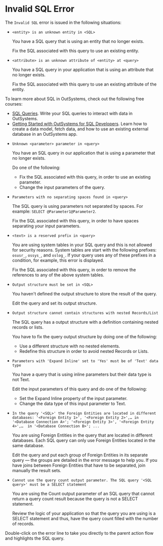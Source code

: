 # Invalid SQL Error

The `Invalid SQL` error is issued in the following situations:

* `<entity> is an unknown entity in <SQL>`

    You have a SQL query that is using an entity that no longer exists.

    Fix the SQL associated with this query to use an existing entity.

* `<attribute> is an unknown attribute of <entity> at <query>`

    You have a SQL query in your application that is using an attribute that no longer exists.

    Fix the SQL associated with this query to use an existing attribute of the entity.

<div class="info" markdown="1">

To learn more about SQL in OutSystems, check out the following free courses:

* [SQL Queries](https://www.outsystems.com/training/courses/146/sql-queries/). Write your SQL queries to interact with data in OutSystems.
* [Getting Started with OutSystems for SQL Developers](https://www.outsystems.com/training/courses/169/getting-started-with-outsystems-for-sql-developers/). Learn how to create a data model, fetch data, and how to use an existing external database in an OutSystems app.


</div>

* `Unknown <parameter> parameter in <query>`

    You have an SQL query in our application that is using a parameter that no longer exists.

    Do one of the following: 
    
    * Fix the SQL associated with this query, in order to use an existing parameter.
    * Change the input parameters of the query.

* `Parameters with no separating spaces found in <query>`

    The SQL query is using parameters not separated by spaces. For example: `SELECT @Parameter1@Parameter2`.

    Fix the SQL associated with this query, in order to have spaces separating your input parameters.

* `<text> is a reserved prefix in <query>`
  
    You are using system tables in your SQL query and this is not allowed for security reasons. System tables are start with the following prefixes: `osusr_`, `ossys_`, and `oslog_`. If your query uses any of these prefixes in a condition, for example, this error is displayed.

    Fix the SQL associated with this query, in order to remove the references to any of the above system tables.

* `Output structure must be set in <SQL>`

    You haven't defined the output structure to store the result of the query.

    Edit the query and set its output structure.

* `Output structure cannot contain structures with nested Records/List`

    The SQL query has a output structure with a definition containing nested records or lists.

    You have to fix the query output structure by doing one of the following: 
    
    * Use a different structure with no nested elements.
    * Redefine this structure in order to avoid nested Records or Lists.

* `Parameters with 'Expand Inline' set to 'Yes' must be of 'Text' data type`

    You have a query that is using inline parameters but their data type is not Text.

    Edit the input parameters of this query and do one of the following: 
    
    * Set the Expand Inline property of the input parameter.
    * Change the data type of this input parameter to Text.

* `In the query '<SQL>' the Foreign Entities are located in different databases: '<Foreign Entity 1>', '<Foreign Entity 2>',… in '<Database Connection A>'; '<Foreign Entity 3>', '<Foreign Entity 4>',…  in '<Database Connection B>'; ...`

    You are using Foreign Entities in the query that are located in different databases. Each SQL query can only use Foreign Entities located in the same database.

    Edit the query and put each group of Foreign Entities in its separate query — the groups are detailed in the error message to help you. If you have joins between Foreign Entities that have to be separated, join manually the result sets.

* `Cannot use the query count output parameter. The SQL query '<SQL query>' must be a SELECT statement`

    You are using the Count output parameter of an SQL query that cannot return a query count result because the query is not a SELECT statement.

    Review the logic of your application so that the query you are using is a SELECT statement and thus, have the query count filled with the number of records.

Double-click on the error line to take you directly to the parent action flow and highlights the SQL query.
